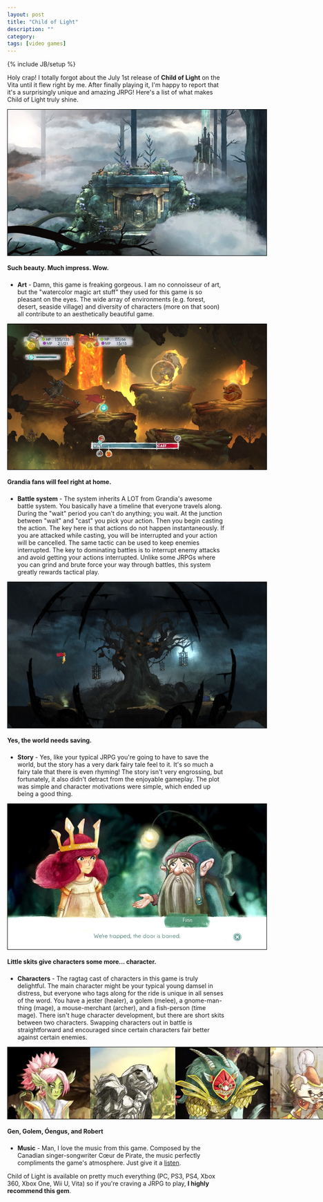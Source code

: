 ```yaml
---
layout: post
title: "Child of Light"
description: ""
category: 
tags: [video games]
---
```

{% include JB/setup %}

Holy crap! I totally forgot about the July 1st release of **Child of Light** on the Vita until it flew right by me. After finally playing it, I'm happy to report that it's a surprisingly unique and amazing JRPG! Here's a list of what makes Child of Light truly shine.

<div>
	<img class="rounded-corners" style="max-width: 600px; border: 1px solid #000000;" src="/assets/images/posts/2014-08-02/pretty.jpg"/>
	<p class="caption-text" style="line-height: 1.5em; margin-bottom: 20px;"><strong>Such beauty. Much impress. Wow.</strong></p>
</div>

<!--break-->

* **Art** - Damn, this game is freaking gorgeous. I am no connoisseur of art, but the "watercolor magic art stuff" they used for this game is so pleasant on the eyes. The wide array of environments (e.g. forest, desert, seaside village) and diversity of characters (more on that soon) all contribute to an aesthetically beautiful game.

<div>
	<img class="rounded-corners" style="max-width: 600px; border: 1px solid #000000;" src="/assets/images/posts/2014-08-02/battle.jpg"/>
	<p class="caption-text" style="line-height: 1.5em; margin-bottom: 20px;"><strong>Grandia fans will feel right at home.</strong></p>
</div>

* **Battle system** - The system inherits A LOT from Grandia's awesome battle system. You basically have a timeline that everyone travels along. During the "wait" period you can't do anything; you wait. At the junction between "wait" and "cast" you pick your action. Then you begin casting the action. The key here is that actions do not happen instantaneously. If you are attacked while casting, you will be interrupted and your action will be cancelled. The same tactic can be used to keep enemies interrupted. The key to dominating battles is to interrupt enemy attacks and avoid getting your actions interrupted. Unlike some JRPGs where you can grind and brute force your way through battles, this system greatly rewards tactical play. 

<div>
	<img class="rounded-corners" style="max-width: 600px; border: 1px solid #000000;" src="/assets/images/posts/2014-08-02/scary.jpg"/>
	<p class="caption-text" style="line-height: 1.5em; margin-bottom: 20px;"><strong>Yes, the world needs saving.</strong></p>
</div>

* **Story** - Yes, like your typical JRPG you're going to have to save the world, but the story has a very dark fairy tale feel to it. It's so much a fairy tale that there is even rhyming! The story isn't very engrossing, but fortunately, it also didn't detract from the enjoyable gameplay. The plot was simple and character motivations were simple, which ended up being a good thing.

<div>
	<img class="rounded-corners" style="max-width: 600px; border: 1px solid #000000;" src="/assets/images/posts/2014-08-02/skit.jpg"/>
	<p class="caption-text" style="line-height: 1.5em; margin-bottom: 20px;"><strong>Little skits give characters some more... character.</strong></p>
</div>

* **Characters** - The ragtag cast of characters in this game is truly delightful. The main character might be your typical young damsel in distress, but everyone who tags along for the ride is unique in all senses of the word. You have a jester (healer), a golem (melee), a gnome-man-thing (mage), a mouse-merchant (archer), and a fish-person (time mage). There isn't huge character development, but there are short skits between two characters. Swapping characters out in battle is straightforward and encouraged since certain characters fair better against certain enemies. 

<div>
	<img class="rounded-corners" style="max-width: 800px; border: 1px solid #000000;" src="/assets/images/posts/2014-08-02/characters.png"/>
	<p class="caption-text" style="line-height: 1.5em; margin-bottom: 20px;"><strong>Gen, Golem, Óengus, and Robert</strong></p>
</div>

* **Music** - Man, I love the music from this game. Composed by the Canadian singer-songwriter Cœur de Pirate, the music perfectly compliments the game's atmosphere. Just give it a [listen][1]. 

Child of Light is available on pretty much everything (PC, PS3, PS4, Xbox 360, Xbox One, Wii U, Vita) so if you're craving a JRPG to play, **I highly recommend this gem**. 

[1]: http://musique.coeurdepirate.com/album/child-of-light

